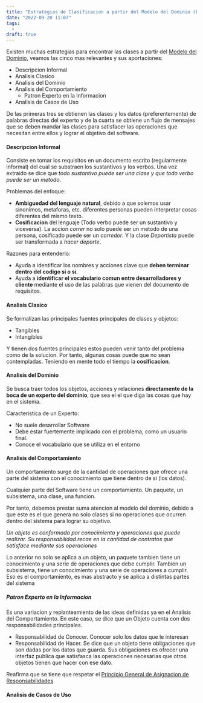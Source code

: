 ```yaml
---
title: "Estrategias de Clasificacion a partir del Modelo del Dominio (Encontrar clases)"
date: "2022-09-20 11:07"
tags: 
  - 
draft: true
---
```

Existen muchas estrategias para encontrar las clases a partir del [Modelo del Dominio](notes/Modelo%20del%20Dominio.md), veamos las cinco mas relevantes y sus aportaciones:
- Descripcion Informal
- Analisis Clasico
- Analisis del Dominio
- Analisis del Comportamiento
	- Patron Experto en la Informacion
- Analisis de Casos de Uso

De las primeras tres se obtienen las clases y los datos (preferentemente) de palabras directas del experto y de la cuarta se obtiene un flujo de mensajes que se deben mandar las clases para satisfacer las operaciones que necesitan entre ellos y lograr el objetivo del software.
#### Descripcion Informal
Consiste en tomar los requisitos en un documento escrito (regularmente informal) del cual se substraen los sustantivos y los verbos. Una vez extraido se dice que *todo sustantivo puede ser una clase y que todo verbo puede ser un metodo*.

Problemas del enfoque: 
- **Ambiguedad del lenguaje natural**, debido a que solemos usar sinonimos, metaforas, etc. diferentes personas pueden interpretar cosas diferentes del mismo texto.
- **Cosificacion** del lenguaje (Todo verbo puede ser un sustantivo y viceversa). La accion *correr* no solo puede ser un metodo de una persona, cosificado puede ser un *corredor*. Y la clase *Deportista* puede ser transformada a *hacer deporte*.

Razones para entenderlo:
- Ayuda a identificar los nombres y acciones clave que **deben terminar dentro del codigo si o si**.
- Ayuda a **identificar el vocabulario comun entre desarrolladores y cliente** mediante el uso de las palabras que vienen del documento de requisitos.
#### Analisis Clasico
Se formalizan las principales fuentes principales de clases y objetos:
- Tangibles 
- Intangibles

Y tienen dos fuentes principales estos pueden venir tanto del problema como de la solucion. Por tanto, algunas cosas puede que no sean contempladas. Teniendo en mente todo el tiempo la **cosificacion**.
#### Analisis del Dominio
Se busca traer todos los objetos, acciones y relaciones **directamente de la boca de un experto del dominio**, que sea el el que diga las cosas que hay en el sistema.

Caracteristica de un Experto:
- No suele desarrollar Software
- Debe estar fuertemente implicado con el problema, como un usuario final.
- Conoce el vocabulario que se utiliza en el entorno
#### Analisis del Comportamiento
Un comportamiento surge de la cantidad de operaciones que ofrece una parte del sistema con el conocimiento que tiene dentro de si (los datos).

Cualquier parte del Software tiene un comportamiento. Un paquete, un subsistema, una clase, una funcion. 

Por tanto, debemos prestar suma atencion al modelo del dominio, debido a que este es el que genera no solo clases si no operaciones que ocurren dentro del sistema para lograr su objetivo.

*Un objeto es conformado por conocimiento y operaciones que puede realizar. Su responsabilidad recae en la cantidad de contratos que satisface mediante sus operaciones*

Lo anterior no solo se aplica a un objeto, un paquete tambien tiene un conocimiento y una serie de operaciones que debe cumplir. Tambien un subsistema, tiene un conocimiento y una serie de operaciones a cumplir. Eso es el comportamiento, es mas abstracto y se aplica a distintas partes del sistema

##### Patron Experto en la Informacion
Es una variacion y replanteamiento de las ideas definidas ya en el Analisis del Comportamiento. En este caso, se dice que un Objeto cuenta con dos responsabilidades principales.
- Responsabilidad de Conocer. Conocer solo los datos que le interesan
- Responsabilidad de Hacer. Se dice que un objeto tiene obligaciones que son dadas por los datos que guarda. Sus obligaciones es ofrecer una interfaz publica que satisfasca las operaciones necesarias que otros objetos tienen que hacer con ese dato.

Reafirma que se tiene que respetar el [Principio General de Asignacion de Responsabilidades](notes/Principio%20General%20de%20Asignacion%20de%20Responsabilidades.md)

#### Analisis de Casos de Uso